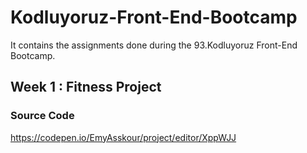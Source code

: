 # Kodluyoruz-Front-End-Bootcamp
It contains the assignments done during the 93.Kodluyoruz Front-End Bootcamp.

## Week 1 : Fitness Project

### Source Code
https://codepen.io/EmyAsskour/project/editor/XppWJJ

